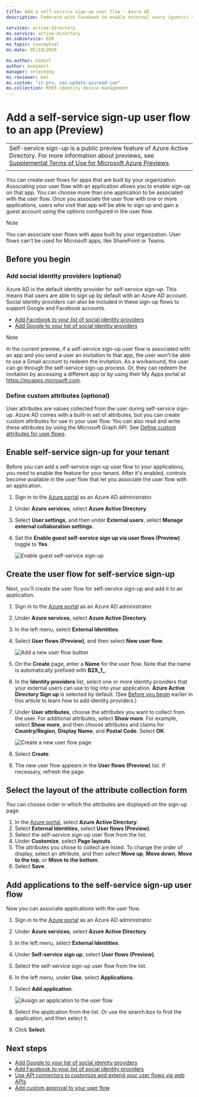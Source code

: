 ```yaml
---
title: Add a self-service sign-up user flow - Azure AD
description: Federate with Facebook to enable external users (guests) to sign in to your Azure AD apps with their own Facebook accounts.

services: active-directory
ms.service: active-directory
ms.subservice: B2B
ms.topic: conceptual
ms.date: 05/19/2020

ms.author: mimart
author: msmimart
manager: celestedg
ms.reviewer: mal
ms.custom: "it-pro, seo-update-azuread-jan"
ms.collection: M365-identity-device-management
---
```


# Add a self-service sign-up user flow to an app (Preview)
|     |
| --- |
| Self-service sign-up is a public preview feature of Azure Active Directory. For more information about previews, see [Supplemental Terms of Use for Microsoft Azure Previews](https://azure.microsoft.com/support/legal/preview-supplemental-terms/).|
|     |

You can create user flows for apps that are built by your organization. Associating your user flow with an application allows you to enable sign-up on that app. You can choose more than one application to be associated with the user flow. Once you associate the user flow with one or more applications, users who visit that app will be able to sign up and gain a guest account using the options configured in the user flow.

> [!NOTE]
> You can associate user flows with apps built by your organization. User flows can't be used for Microsoft apps, like SharePoint or Teams.

## Before you begin

### Add social identity providers (optional)

Azure AD is the default identity provider for self-service sign-up. This means that users are able to sign up by default with an Azure AD account. Social identity providers can also be included in these sign-up flows to support Google and Facebook accounts.

- [Add Facebook to your list of social identity providers](facebook-federation.md)
- [Add Google to your list of social identity providers](google-federation.md)

> [!NOTE]
> In the current preview, if a self-service sign-up user flow is associated with an app and you send a user an invitation to that app, the user won't be able to use a Gmail account to redeem the invitation. As a workaround, the user can go through the self-service sign-up process. Or, they can redeem the invitation by accessing a different app or by using their My Apps portal at https://myapps.microsoft.com.

### Define custom attributes (optional)

User attributes are values collected from the user during self-service sign-up. Azure AD comes with a built-in set of attributes, but you can create custom attributes for use in your user flow. You can also read and write these attributes by using the Microsoft Graph API. See [Define custom attributes for user flows](user-flow-add-custom-attributes.md).

## Enable self-service sign-up for your tenant

Before you can add a self-service sign-up user flow to your applications, you need to enable the feature for your tenant. After it's enabled, controls become available in the user flow that let you associate the user flow with an application.

1. Sign in to the [Azure portal](https://portal.azure.com) as an Azure AD administrator.
2. Under **Azure services**, select **Azure Active Directory**.
3. Select **User settings**, and then under **External users**, select **Manage external collaboration settings**.
4. Set the **Enable guest self-service sign up via user flows (Preview)** toggle to **Yes**.

   ![Enable guest self-service sign-up](media/self-service-sign-up-user-flow/enable-self-service-sign-up.png)

## Create the user flow for self-service sign-up

Next, you'll create the user flow for self-service sign-up and add it to an application.

1. Sign in to the [Azure portal](https://portal.azure.com) as an Azure AD administrator.
2. Under **Azure services**, select **Azure Active Directory**.
3. In the left menu, select **External Identities**.
4. Select **User flows (Preview)**, and then select **New user flow**.

   ![Add a new user flow button](media/self-service-sign-up-user-flow/new-user-flow.png)

5. On the **Create** page, enter a **Name** for the user flow. Note that the name is automatically prefixed with **B2X_1_**.
6. In the **Identity providers** list, select one or more identity providers that your external users can use to log into your application. **Azure Active Directory Sign up** is selected by default. (See [Before you begin](#before-you-begin) earlier in this article to learn how to add identity providers.)
7. Under **User attributes**, choose the attributes you want to collect from the user. For additional attributes, select **Show more**. For example, select **Show more**, and then choose attributes and claims for **Country/Region**, **Display Name**, and **Postal Code**. Select **OK**.

   ![Create a new user flow page](media/self-service-sign-up-user-flow/create-user-flow.png)

8. Select **Create**.
9. The new user flow appears in the **User flows (Preview)** list. If necessary, refresh the page.

## Select the layout of the attribute collection form

You can choose order in which the attributes are displayed on the sign-up page. 

1. In the [Azure portal](https://portal.azure.com), select **Azure Active Directory**.
2. Select **External Identities**, select **User flows (Preview)**.
3. Select the self-service sign-up user flow from the list.
4. Under **Customize**, select **Page layouts**.
5. The attributes you chose to collect are listed. To change the order of display, select an attribute, and then select **Move up**, **Move down**, **Move to the top**, or **Move to the bottom**.
6. Select **Save**.

## Add applications to the self-service sign-up user flow

Now you can associate applications with the user flow.

1. Sign in to the [Azure portal](https://portal.azure.com) as an Azure AD administrator.
2. Under **Azure services**, select **Azure Active Directory**.
3. In the left menu, select **External Identities**.
4. Under **Self-service sign up**, select **User flows (Preview)**.
5. Select the self-service sign-up user flow from the list.
6. In the left menu, under **Use**, select **Applications**.
7. Select **Add application**.

   ![Assign an application to the user flow](media/self-service-sign-up-user-flow/assign-app-to-user-flow.png)

8. Select the application from the list. Or use the search box to find the application, and then select it.
9. Click **Select**.

## Next steps

- [Add Google to your list of social identity providers](google-federation.md)
- [Add Facebook to your list of social identity providers](facebook-federation.md)
- [Use API connectors to customize and extend your user flows via web APIs](api-connectors-overview.md)
- [Add custom approval to your user flow](self-service-sign-up-add-approvals.md)
